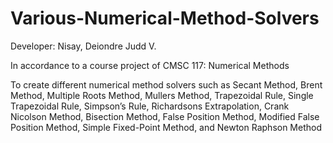 # Various-Numerical-Method-Solvers
Developer: Nisay, Deiondre Judd V.

In accordance to a course project of CMSC 117: Numerical Methods

To create different numerical method solvers such as Secant Method, Brent Method, Multiple Roots Method, Mullers Method, Trapezoidal Rule, Single Trapezoidal Rule, Simpson’s Rule, Richardsons Extrapolation, Crank Nicolson Method, Bisection Method, False Position Method, Modified False Position Method, Simple Fixed-Point Method, and Newton Raphson Method
